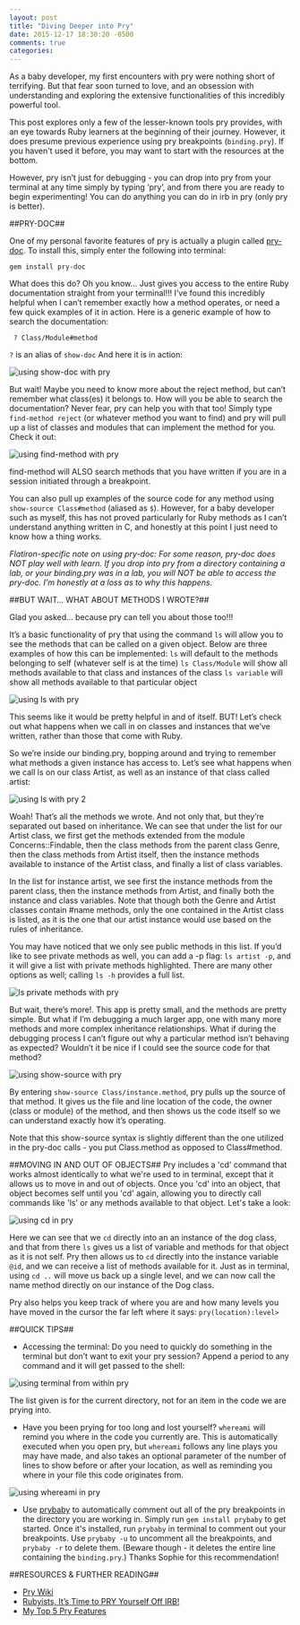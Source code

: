 ```yaml
---
layout: post
title: "Diving Deeper into Pry"
date: 2015-12-17 18:30:20 -0500
comments: true
categories:
---
```


As a baby developer, my first encounters with pry were nothing short of terrifying. But that fear soon turned to love, and an obsession with understanding and exploring the extensive functionalities of this incredibly powerful tool.

This post explores only a few of the lesser-known tools pry provides, with an eye towards Ruby learners at the beginning of their journey. However, it does presume previous experience using pry breakpoints (`binding.pry`). If you haven't used it before, you may want to start with the resources at the bottom.

However, pry isn’t just for debugging - you can drop into pry from your terminal at any time simply by typing ‘pry’, and from there you are ready to begin experimenting! You can do anything you can do in irb in pry (only pry is better).



##PRY-DOC##

One of my personal favorite features of pry is actually a plugin called [pry-doc](https://github.com/pry/pry-doc). To install this, simply enter the following into terminal:

`gem install pry-doc`

What does this do? Oh you know… Just gives you access to the entire Ruby documentation straight from your terminal!!! I’ve found this incredibly helpful when I can’t remember exactly how a method operates, or need a few quick examples of it in action. Here is a generic example of how to search the documentation:

` ? Class/Module#method`

`?` is an alias of `show-doc` And here it is in action:

![using show-doc with pry](/images/pry/show-doc.png)

But wait! Maybe you need to know more about the reject method, but can’t remember what class(es) it belongs to. How will you be able to search the documentation? Never fear, pry can help you with that too! Simply type `find-method reject` (or whatever method you want to find) and pry will pull up a list of classes and modules that can implement the method for you. Check it out:

![using find-method with pry](/images/pry/find-method.png)

find-method will ALSO search methods that you have written if you are in a session initiated through a breakpoint.

You can also pull up examples of the source code for any method using `show-source Class#method` (aliased as `$`). However, for a baby developer such as myself, this has not proved particularly for Ruby methods as I can’t understand anything written in C, and honestly at this point I just need to know how a thing works.

*Flatiron-specific note on using pry-doc: For some reason, pry-doc does NOT play well with learn. If you drop into pry from a directory containing a lab, or your binding.pry was in a lab, you will NOT be able to access the pry-doc. I’m honestly at a loss as to why this happens.*



##BUT WAIT… WHAT ABOUT METHODS I WROTE?##

Glad you asked… because pry can tell you about those too!!!

It’s a basic functionality of pry that using the command `ls` will allow you to see the methods that can be called on a given object. Below are three examples of how this can be implemented:
`ls` will default to the methods belonging to self (whatever self is at the time)
`ls Class/Module` will show all methods available to that class and instances of the class
`ls variable` will show all methods available to that particular object

![using ls with pry](/images/pry/ls-general.png)

This seems like it would be pretty helpful in and of itself. BUT! Let’s check out what happens when we call in on classes and instances that we’ve written, rather than those that come with Ruby.

So we’re inside our binding.pry, bopping around and trying to remember what methods a given instance has access to. Let’s see what happens when we call ls on our class Artist, as well as an instance of that class called artist:

![using ls with pry 2](/images/pry/ls-artist.png)

Woah! That’s all the methods we wrote. And not only that, but they’re separated out based on inheritance. We can see that under the list for our Artist class, we first get the methods extended from the module Concerns::Findable, then the class methods from the parent class Genre, then the class methods from Artist itself, then the instance methods available to instance of the Artist class, and finally a list of class variables.

In the list for instance artist, we see first the instance methods from the parent class, then the instance methods from Artist, and finally both the instance and class variables. Note that though both the Genre and Artist classes contain #name methods, only the one contained in the Artist class is listed, as it is the one that our artist instance would use based on the rules of inheritance.

You may have noticed that we only see public methods in this list. If you’d like to see private methods as well, you can add a -p flag: `ls artist -p`, and it will give a list with private methods highlighted. There are many other options as well; calling `ls -h` provides a full list.

![ls private methods with pry](/images/pry/private-methods.png)

But wait, there’s more!. This app is pretty small, and the methods are pretty simple. But what if I’m debugging a much larger app, one with many more methods and more complex inheritance relationships. What if during the debugging process I can’t figure out why a particular method isn’t behaving as expected? Wouldn’t it be nice if I could see the source code for that method?

![using show-source with pry](/images/pry/show-source.png)

By entering `show-source Class/instance.method`, pry pulls up the source of that method. It gives us the file and line location of the code, the owner (class or module) of the method, and then shows us the code itself so we can understand exactly how it’s operating.

Note that this show-source syntax is slightly different than the one utilized in the pry-doc calls - you put Class.method as opposed to Class#method.


##MOVING IN AND OUT OF OBJECTS##
Pry includes a 'cd' command that works almost identically to what we're used to in terminal, except that it allows us to move in and out of objects. Once you 'cd' into an object, that object becomes self until you 'cd' again, allowing you to directly call commands like 'ls' or any methods available to that object. Let's take a look:

![using cd in pry](/images/pry/cd.png)

Here we can see that we `cd` directly into an an instance of the dog class, and that from there `ls` gives us a list of variable and methods for that object as it is not self. Pry then allows us to `cd` directly into the instance variable `@id`, and we can receive a list of methods available for it. Just as in terminal, using `cd ..` will move us back up a single level, and we can now call the name method directly on our instance of the Dog class.

Pry also helps you keep track of where you are and how many levels you have moved in the cursor the far left where it says: `pry(location):level>`


##QUICK TIPS##

+ Accessing the terminal: Do you need to quickly do something in the terminal but don’t want to exit your pry session? Append a period to any command and it will get passed to the shell:

![using terminal from within pry](/images/pry/terminal.png)

The list given is for the current directory, not for an item in the code we are prying into.

+ Have you been prying for too long and lost yourself? `whereami` will remind you where in the code you currently are. This is automatically executed when you open pry, but `whereami` follows any line plays you may have made, and also takes an optional parameter of the number of lines to show before or after your location, as well as reminding you where in your file this code originates from.

![using whereami in pry](/images/pry/whereami.png)

+ Use [prybaby](https://github.com/danvisintainer/prybaby) to automatically comment out all of the pry breakpoints in the directory you are working in. Simply run `gem install prybaby` to get started. Once it's installed, run `prybaby` in terminal to comment out your breakpoints. Use `prybaby -u` to uncomment all the breakpoints, and `prybaby -r` to delete them. (Beware though - it deletes the entire line containing the `binding.pry`.) Thanks Sophie for this recommendation!

##RESOURCES & FURTHER READING##

+ [Pry Wiki](https://github.com/pry/pry/wiki)
+ [Rubyists, It’s Time to PRY Yourself Off IRB!](http://www.sitepoint.com/rubyists-time-pry-irb/)
+ [My Top 5 Pry Features](https://www.bignerdranch.com/blog/my-top-5-pry-features/)
